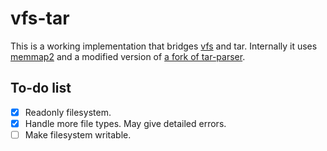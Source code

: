 # vfs-tar
This is a working implementation that bridges [vfs](https://lib.rs/crates/vfs) and tar.
Internally it uses [memmap2](https://lib.rs/crates/memmap2) and a modified version of [a fork of tar-parser](https://github.com/nickelc/tar-parser.rs/tree/modernize).

## To-do list
- [x] Readonly filesystem.
- [x] Handle more file types. May give detailed errors.
- [ ] Make filesystem writable.
